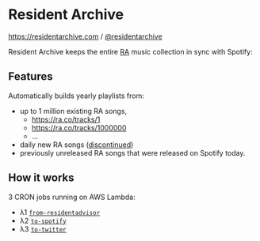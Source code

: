 # Resident Archive

https://residentarchive.com / [@residentarchive](https://twitter.com/ResidentArchive)

Resident Archive keeps the entire [RA](https://ra.co) music collection in sync with Spotify:

## Features

Automatically builds yearly playlists from:

   - up to 1 million existing RA songs,
      - https://ra.co/tracks/1
      - https://ra.co/tracks/1000000
      - ...
   - daily new RA songs ([discontinued](https://twitter.com/ResidentArchive/status/1349521888607936512))
   - previously unreleased RA songs that were released on Spotify today.

## How it works

3 CRON jobs running on AWS Lambda:

 - λ1 [`from-residentadvisor`](functions/from-residentadvisor/)
 - λ2 [`to-spotify`](functions/to-spotify/)
 - λ3 [`to-twitter`](functions/to-twitter/)


